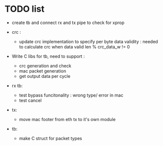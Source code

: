 # TODO list

- create tb and connect rx and tx pipe to check for xprop
- crc :
    - update crc implementation to specify per byte
    data validity : needed to calculate crc when data
    valid len % crc\_data\_w != 0

- Write C libs for tb, need to support :
    - crc generation and check
    - mac packet generation
    - get output data per cycle

- rx tb:
    - test bypass funcitonality : wrong type/ error in mac
    - test cancel

- tx:
    - move mac footer from eth tx to it's own module

- tb:
    - make C struct for packet types
